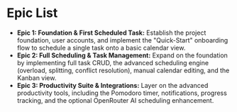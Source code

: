 # Epic List

*   **Epic 1: Foundation & First Scheduled Task:** Establish the project foundation, user accounts, and implement the "Quick-Start" onboarding flow to schedule a single task onto a basic calendar view.
*   **Epic 2: Full Scheduling & Task Management:** Expand on the foundation by implementing full task CRUD, the advanced scheduling engine (overload, splitting, conflict resolution), manual calendar editing, and the Kanban view.
*   **Epic 3: Productivity Suite & Integrations:** Layer on the advanced productivity tools, including the Pomodoro timer, notifications, progress tracking, and the optional OpenRouter AI scheduling enhancement.
